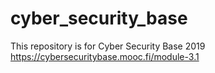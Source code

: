 # cyber_security_base

This repository is for Cyber Security Base 2019 https://cybersecuritybase.mooc.fi/module-3.1 
